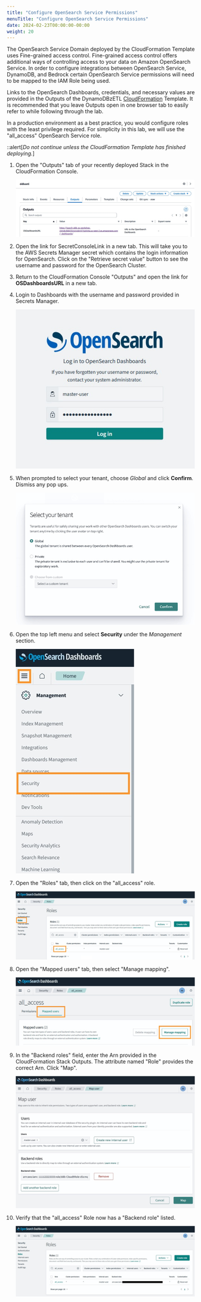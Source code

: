 ```yaml
---
title: "Configure OpenSearch Service Permissions"
menuTitle: "Configure OpenSearch Service Permissions"
date: 2024-02-23T00:00:00-00:00
weight: 20
---
```

The OpenSearch Service Domain deployed by the CloudFormation Template uses Fine-grained access control. Fine-grained access control offers additional ways of controlling access to your data on Amazon OpenSearch Service. In order to configure integrations between OpenSearch Service, DynamoDB, and Bedrock certain OpenSearch Service permissions will need to be mapped to the IAM Role being used.

Links to the OpenSearch Dashboards, credentials, and necessary values are provided in the Outputs of the DynamoDBzETL [CloudFormation](https://console.aws.amazon.com/cloudformation/home?region=us-west-2#/stacks/) Template. It is recommended that you leave Outputs open in one browser tab to easily refer to while following through the lab.

In a production environment as a best practice, you would configure roles with the least privilege required. For simplicity in this lab, we will use the "all_access" OpenSearch Service role.

::alert[_Do not continue unless the CloudFormation Template has finished deploying._]

 1. Open the "Outputs" tab of your recently deployed Stack in the CloudFormation Console.

    ![CloudFormation Outputs](/static/images/ddb-os-zetl3.jpg)
 1. Open the link for SecretConsoleLink in a new tab. This will take you to the AWS Secrets Manager secret which contains the login information for OpenSearch. Click on the "Retrieve secret value" button to see the username and password for the OpenSearch Cluster.
 1. Return to the CloudFormation Console "Outputs" and open the link for **OSDashboardsURL** in a new tab.
 1. Login to Dashboards with the username and password provided in Secrets Manager.

    ![OpenSearch Service Dashboards](/static/images/ddb-os-zetl4.jpg)
1. When prompted to select your tenant, choose *Global* and click **Confirm**. Dismiss any pop ups.

    ![OpenSearch Service Dashboards](/static/images/ddb-os-zetl18.jpg)
 1. Open the top left menu and select **Security** under the *Management* section.

    ![Security Settings](/static/images/ddb-os-zetl5.jpg) 
 1. Open the "Roles" tab, then click on the "all_access" role.

    ![Roles Settings](/static/images/ddb-os-zetl6.jpg) 
 1. Open the "Mapped users" tab, then select "Manage mapping".

    ![Mapping Settings](/static/images/ddb-os-zetl7.jpg)
 1. In the "Backend roles" field, enter the Arn provided in the CloudFormation Stack Outputs. The attribute named "Role" provides the correct Arn. Click "Map".

    ![ Settings](/static/images/ddb-os-zetl8.jpg)
 1. Verify that the "all_access" Role now has a "Backend role" listed.

    ![ Settings](/static/images/ddb-os-zetl9.jpg)
